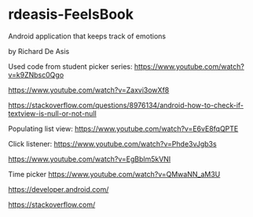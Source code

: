 # rdeasis-FeelsBook
Android application that keeps track of emotions

by Richard De Asis

Used code from student picker series:
https://www.youtube.com/watch?v=k9ZNbsc0Qgo


https://www.youtube.com/watch?v=Zaxvi3owXf8


https://stackoverflow.com/questions/8976134/android-how-to-check-if-textview-is-null-or-not-null


Populating list view:
https://www.youtube.com/watch?v=E6vE8fqQPTE

Click listener:
https://www.youtube.com/watch?v=Phde3vJgb3s

https://www.youtube.com/watch?v=EgBblm5kVNI

Time picker
https://www.youtube.com/watch?v=QMwaNN_aM3U


https://developer.android.com/

https://stackoverflow.com/
